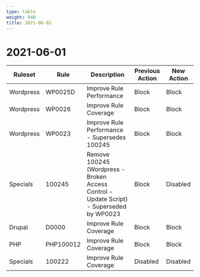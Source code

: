 ```yaml
---
type: table
weight: 940
title: 2021-06-01
---
```


# 2021-06-01

<TableWrap><table style="width: 100%">

<thead>
  <tr>
    <th>Ruleset</th>
    <th>Rule</th>
    <th>Description</th>
    <th>Previous Action</th>
    <th>New Action</th>
  </tr>
</thead>
<tbody>
  <tr>
    <td>Wordpress</td>
    <td>WP0025D</td>
    <td>Improve Rule Performance</td>
    <td>Block</td>
    <td>Block</td>
  </tr>
  <tr>
    <td>Wordpress</td>
    <td>WP0026</td>
    <td>Improve Rule Coverage</td>
    <td>Block</td>
    <td>Block</td>
  </tr>
  <tr>
    <td>Wordpress</td>
    <td>WP0023</td>
    <td>Improve Rule Performance - Supersedes 100245</td>
    <td>Block</td>
    <td>Block</td>
  </tr>
  <tr>
    <td>Specials</td>
    <td>100245</td>
    <td>
      Remove 100245 (Wordpress - Broken Access Control - Update Script) - Superseded by WP0023
    </td>
    <td>Block</td>
    <td>Disabled</td>
  </tr>
  <tr>
    <td>Drupal</td>
    <td>D0000</td>
    <td>Improve Rule Coverage</td>
    <td>Block</td>
    <td>Block</td>
  </tr>
  <tr>
    <td>PHP</td>
    <td>PHP100012</td>
    <td>Improve Rule Coverage</td>
    <td>Block</td>
    <td>Block</td>
  </tr>
  <tr>
    <td>Specials</td>
    <td>100222</td>
    <td>Improve Rule Coverage</td>
    <td>Disabled</td>
    <td>Disabled</td>
  </tr>
</tbody>

</table></TableWrap>